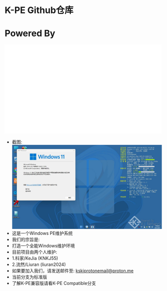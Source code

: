 # K-PE Github仓库
# Powered By
![Alt text](/KJ-Network.gif?raw=true "Powered By KJ Network")
* 截图:
![Alt text](/pe.jpg?raw=true "最新发行版R-v2.1截图")
* 这是一个Windows PE维护系统
* 我们的宗旨是:
* 打造一个全能Windows维护环境
* 目前项目由两个人维护:
* 1.科家/KeJia (KNKJ55)
* 2.流然/Liuran (liuran2024)
* 如果要加入我们，请发送邮件至: kskjprotonemail@proton.me
* 当前分支为标准版
* 了解K-PE兼容版请看K-PE Compatible分支
